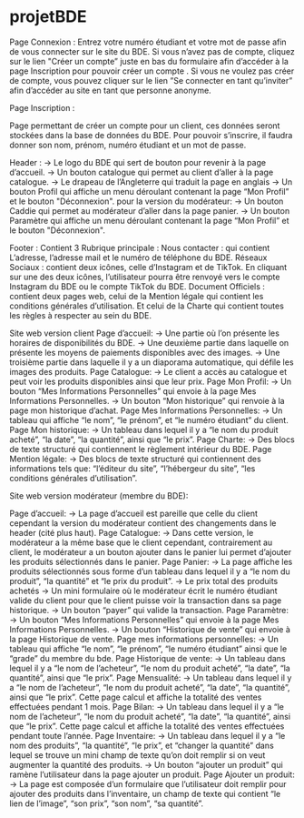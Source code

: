 # projetBDE

Page Connexion :
Entrez votre numéro étudiant et votre mot de passe afin de vous connecter sur le site du BDE. 
Si vous n’avez pas de compte, cliquez sur le lien "Créer un compte” juste en bas du formulaire afin d’accéder à la page Inscription pour pouvoir créer un compte .
Si vous ne voulez pas créer de compte, vous pouvez cliquer sur le lien ”Se connecter en tant qu’inviter” afin d’accéder au site en tant que personne anonyme.




Page Inscription :

Page permettant de créer un compte pour un client, ces données seront stockées dans la base de données du BDE.
Pour pouvoir s’inscrire, il faudra donner son nom, prénom, numéro étudiant et un mot de passe.

Header :
→ Le logo du BDE qui sert de bouton pour revenir à la page d’accueil.
→ Un bouton catalogue qui permet au client d’aller à la page catalogue.
→ Le drapeau de l’Angleterre qui traduit la page en anglais
→ Un bouton Profil qui affiche un menu déroulant  contenant la page “Mon Profil” et le bouton "Déconnexion".
 pour la version du modérateur:
→ Un bouton Caddie qui permet au modérateur d’aller dans la page panier.
→ Un bouton Paramètre qui affiche un menu déroulant  contenant la page “Mon Profil” et le bouton "Déconnexion".

Footer : Contient 3 Rubrique principale : 
Nous contacter : qui contient L’adresse, l’adresse mail et  le numéro de téléphone du BDE.
Réseaux Sociaux :  contient deux icônes, celle d’Instagram et  de TikTok. En cliquant sur une des deux icônes, l’utilisateur pourra être renvoyé vers le compte Instagram du BDE ou le compte TikTok du BDE.
Document Officiels : contient deux pages web, celui de la Mention légale qui contient les conditions  générales d’utilisation. Et celui de la Charte qui contient toutes les règles à respecter au sein du BDE.


    
Site web version client
Page d’accueil: 
→ Une partie où l’on présente les horaires de disponibilités du BDE.
→ Une deuxième partie dans laquelle on présente les moyens de paiements disponibles avec des images.
→ Une troisième partie dans laquelle il y a un diaporama automatique, qui défile les images des produits.
Page Catalogue: 
→ Le client a accès au catalogue et peut voir les produits disponibles ainsi que leur prix.
Page Mon Profil: 
→ Un bouton “Mes Informations Personnelles” qui envoie à la page Mes Informations Personnelles.
→ Un bouton “Mon historique” qui renvoie à la page mon historique d’achat.
 Page Mes Informations Personnelles: 
→ Un tableau qui affiche “le nom”, “le prénom”, et “le numéro étudiant” du client.
Page Mon historique: 
→ Un tableau dans lequel il y a “le nom du produit acheté”, “la date”, “la quantité”, ainsi que “le prix”.
Page Charte:
→ Des blocs de texte structuré qui contiennent le règlement intérieur du BDE.
Page Mention légale:
→ Des blocs de texte structuré qui contiennent des informations tels que: “l’éditeur du site”, “l’hébergeur du site”, “les conditions générales d’utilisation”.






Site web version modérateur (membre du BDE):

Page d’accueil:
→ La page d’accueil est pareille que celle du client cependant la version du modérateur contient des changements dans le header (cité plus haut).
Page Catalogue:
→ Dans cette version, le modérateur a la même base que le client cependant, contrairement au client, le modérateur a un bouton ajouter dans le panier lui permet d’ajouter les produits sélectionnés dans le panier.
Page Panier:
→ La page affiche les produits sélectionnés sous forme d’un tableau dans lequel il y a “le nom du produit”, “la quantité” et “le prix du produit”.
→ Le prix total des produits achetés 
→ Un mini formulaire où le modérateur écrit le numéro étudiant valide du client pour que le client puisse voir la transaction dans sa page historique.
→ Un bouton “payer” qui valide la transaction.
Page Paramètre:
→ Un bouton “Mes Informations Personnelles” qui envoie à la page Mes Informations Personnelles.
→ Un bouton “Historique de vente” qui envoie à la page Historique de vente.
Page mes informations personnelles:
→ Un tableau qui affiche “le nom”, “le prénom”, “le numéro étudiant” ainsi que le “grade” du membre du bde.
Page Historique de vente:
→ Un tableau dans lequel il y a “le nom de l’acheteur”, “le nom du produit acheté”, “la date”, “la quantité”, ainsi que “le prix”.
Page Mensualité:
→ Un tableau dans lequel il y a “le nom de l’acheteur”, “le nom du produit acheté”, “la date”, “la quantité”, ainsi que “le prix”. Cette page calcul et affiche la totalité des ventes effectuées pendant 1 mois.
Page Bilan: 
→ Un tableau dans lequel il y a “le nom de l’acheteur”, “le nom du produit acheté”, “la date”, “la quantité”, ainsi que “le prix”. Cette page calcul et affiche la totalité des ventes effectuées pendant toute l’année.
Page Inventaire:
→ Un tableau dans lequel il y a “le nom des produits”, “la quantité”, “le prix”,  et “changer la quantité” dans lequel se trouve un mini champ de texte qu’on doit remplir si on veut augmenter la quantité des produits.
→ Un bouton “ajouter un produit” qui ramène l’utilisateur dans la page ajouter un produit.
Page Ajouter un produit:
→ La page est composée d’un formulaire que l’utilisateur doit remplir pour ajouter des produits dans l’inventaire, un champ de texte qui contient “le lien de l’image”, “son prix”, “son nom”, “sa quantité”.
